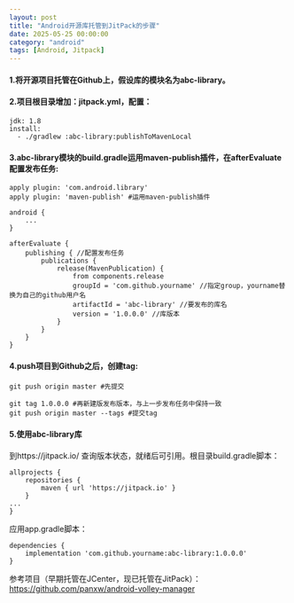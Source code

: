 ```yaml
---
layout: post
title: "Android开源库托管到JitPack的步骤"
date: 2025-05-25 00:00:00
category: "android"
tags: [Android, Jitpack]
---
```

#### 1.将开源项目托管在Github上，假设库的模块名为abc-library。

#### 2.项目根目录增加：jitpack.yml，配置：

```
jdk: 1.8
install:
  - ./gradlew :abc-library:publishToMavenLocal
```

#### 3.abc-library模块的build.gradle运用maven-publish插件，在afterEvaluate配置发布任务:

```
apply plugin: 'com.android.library'
apply plugin: 'maven-publish' #运用maven-publish插件

android {
	...
}

afterEvaluate {
    publishing { //配置发布任务
        publications {
            release(MavenPublication) {
                from components.release
                groupId = 'com.github.yourname' //指定group，yourname替换为自己的github用户名
                artifactId = 'abc-library' //要发布的库名
                version = '1.0.0.0' //库版本
            }
        }
    }
}
```

#### 4.push项目到Github之后，创建tag:

```
git push origin master #先提交

git tag 1.0.0.0 #再新建版发布版本，与上一步发布任务中保持一致
git push origin master --tags #提交tag 
```

#### 5.使用abc-library库

到https://jitpack.io/ 查询版本状态，就绪后可引用。根目录build.gradle脚本：

```
allprojects {
	repositories {
	    maven { url 'https://jitpack.io' }
	}
...
}
```

应用app.gradle脚本：

```
dependencies {
    implementation 'com.github.yourname:abc-library:1.0.0.0'
}
```

参考项目（早期托管在JCenter，现已托管在JitPack）：https://github.com/panxw/android-volley-manager







  
